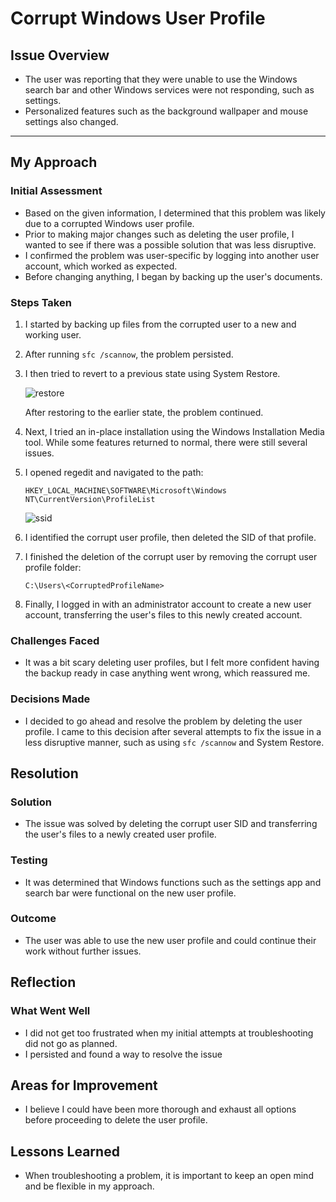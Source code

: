 # Corrupt Windows User Profile

## Issue Overview
- The user was reporting that they were unable to use the Windows search bar and other Windows services were not responding, such as settings.  
- Personalized features such as the background wallpaper and mouse settings also changed.

---

## My Approach

### Initial Assessment
- Based on the given information, I determined that this problem was likely due to a corrupted Windows user profile.  
- Prior to making major changes such as deleting the user profile, I wanted to see if there was a possible solution that was less disruptive.  
- I confirmed the problem was user-specific by logging into another user account, which worked as expected.  
- Before changing anything, I began by backing up the user's documents.

### Steps Taken
1. I started by backing up files from the corrupted user to a new and working user.  
2. After running `sfc /scannow`, the problem persisted.  
3. I then tried to revert to a previous state using System Restore.  

    ![restore](https://github.com/user-attachments/assets/c48015f7-4fab-4a48-b3bf-25c664217029)

      After restoring to the earlier state, the problem continued.  
4. Next, I tried an in-place installation using the Windows Installation Media tool. While some features returned to normal, there were still several issues.  
5. I opened regedit and navigated to the path:  

    `HKEY_LOCAL_MACHINE\SOFTWARE\Microsoft\Windows NT\CurrentVersion\ProfileList`

    ![ssid](https://github.com/user-attachments/assets/c2237150-7fca-4f2b-a6c8-63478b1224a0)

6. I identified the corrupt user profile, then deleted the SID of that profile.  
7. I finished the deletion of the corrupt user by removing the corrupt user profile folder:  

    `C:\Users\<CorruptedProfileName>`

8. Finally, I logged in with an administrator account to create a new user account, transferring the user's files to this newly created account.



### Challenges Faced
- It was a bit scary deleting user profiles, but I felt more confident having the backup ready in case anything went wrong, which reassured me.

### Decisions Made
- I decided to go ahead and resolve the problem by deleting the user profile. I came to this decision after several attempts to fix the issue in a less disruptive manner, such as using `sfc /scannow` and System Restore.

## Resolution

### Solution
- The issue was solved by deleting the corrupt user SID and transferring the user's files to a newly created user profile.

### Testing
- It was determined that Windows functions such as the settings app and search bar were functional on the new user profile.

### Outcome
- The user was able to use the new user profile and could continue their work without further issues.

## Reflection
### What Went Well
- I did not get too frustrated when my initial attempts at troubleshooting did not go as planned.
- I persisted and found a way to resolve the issue

## Areas for Improvement
- I believe I could have been more thorough and exhaust all options before proceeding to delete the user profile.

## Lessons Learned
- When troubleshooting a problem, it is important to keep an open mind and be flexible in my approach.
